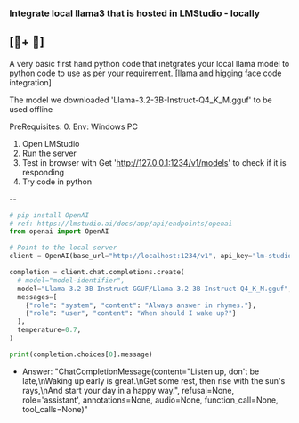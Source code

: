 ### Integrate local llama3 that is hosted in LMStudio - locally 
[🦙+ 🤗]
---
A very basic first hand python code that inetgrates your local llama model to python code to use as per your requirement.
[llama and higging face code integration]

The model we downloaded 'Llama-3.2-3B-Instruct-Q4_K_M.gguf' to be used offline

PreRequisites: 
  0. Env: Windows PC
  1. Open LMStudio
  2. Run the server
  3. Test in browser with Get 'http://127.0.0.1:1234/v1/models' to check if it is responding
  4. Try code in python

  --

```python
# pip install OpenAI
# ref: https://lmstudio.ai/docs/app/api/endpoints/openai
from openai import OpenAI

# Point to the local server
client = OpenAI(base_url="http://localhost:1234/v1", api_key="lm-studio")

completion = client.chat.completions.create(
  # model="model-identifier",
  model="Llama-3.2-3B-Instruct-GGUF/Llama-3.2-3B-Instruct-Q4_K_M.gguf",  
  messages=[
    {"role": "system", "content": "Always answer in rhymes."},
    {"role": "user", "content": "When should I wake up?"}
  ],
  temperature=0.7,
)

print(completion.choices[0].message)
```

- Answer:
  "ChatCompletionMessage(content="Listen up, don't be late,\nWaking up early is great.\nGet some rest, then rise with the sun's rays,\nAnd start your day in a happy way.", refusal=None, role='assistant', annotations=None, audio=None, function_call=None, tool_calls=None)"


